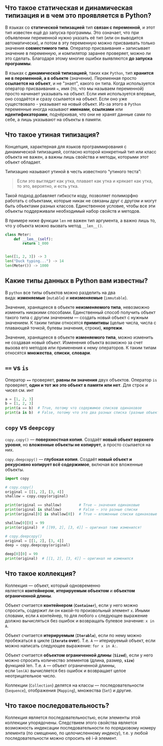## Что такое статическая и динамическая типизация и в чем это проявляется в Python?

В языках со **статической типизацией** тип **связан с переменной**, и этот тип известен ещё до запуска программы. Это означает, что при объявлении переменной нужно указать её тип (или он выводится автоматически), и потом в эту переменную можно присваивать только значения **совместимого типа**. Оператор присваивания `=` записывает значение в переменную, и компилятор заранее проверяет, можно ли это сделать. Благодаря этому многие ошибки выявляются **до запуска программы**.

В языках с **динамической типизацией**, таких как `Python`, тип **хранится не в переменной, а в объекте** (значении). Переменная просто **ссылается на объект**, и не "знает", какого он типа. Когда используется оператор присваивания `=`, имя (то, что мы называем переменной) просто начинает указывать на объект. Если имя используется впервые, оно создаётся и сразу ссылается на объект. Если оно уже существовало - указывает на новый объект. Из-за этого в `Python` переменные иногда называют **именами**, **ссылками** или **идентификаторами**, подчёркивая, что они не хранят данные сами по себе, а лишь указывают на объекты в памяти.

## Что такое утиная типизация?

Концепция, характерная для языков программирования с динамической типизацией, согласно которой конкретный тип или класс объекта не важен, а важны лишь свойства и методы, которыми этот объект обладает.

Типизацию называют утиной в честь известного “утиного теста”:

> Если это выглядит как утка, плавает как утка и крякает как утка, то это, вероятно, и есть утка.

Такой подход добавляет гибкости коду, позволяет полиморфно работать с объектами, которые никак не связаны друг с другом и могут быть объектами разных классов. Единственное условие, чтобы все эти объекты поддерживали необходимый набор свойств и методов.

В примере ниже функции `len` не важен тип аргумента, а важно лишь то, что у объекта можно вызвать метод `__len__()`.

```python
class Meter:
	def __len__(self):
		return 1_000


len([1, 2, 3]) -> 3
len("Duck typing...") -> 14
len(Meter()) -> 1000
```

## Какие типы данных в Python вам известны?

В `python` все типы объектов можно разделить на два вида: **изменяемые** (`mutable`) и **неизменяемые** (`immutable`).

Значение, хранящееся в объекте **неизменяемого типа**, невозможно изменить никакими способами. Единственный способ получить объект такого типа с другим значением — создать новый объект с нужным значением. К таким типам относятся **примитивы** (целые числа, числа с плавающей точкой, булевы значения, строки), **кортежи**.

Значение, хранящееся в объекте **изменяемого типа**, можно изменить не создавая новый объект. Изменения объекта возможно за счет вызова его методов или применения к нему операторов. К таким типам относятся **множества**, **списки**, **словари**.

## `==` vs `is`

Оператор `==` проверяет, **равны ли значения** двух объектов. Оператор `is` проверяет, **один и тот же это объект в памяти или нет**. Для строк и чисел см. инт
```python
a = [1, 2, 3]
b = [1, 2, 3]
print(a == b)  # True, потому что содержимое списков одинаковое
print(a is b)  # False, потому что это два разных списка (разные объекты в памяти)
```

## `copy` vs `deepcopy`

`copy.copy()` — **поверхностная копия**. Создаёт **новый объект верхнего уровня**, но **вложенные объекты не копирует**, а просто ссылается на них.

`copy.deepcopy()` — **глубокая копия**. Создаёт **новый объект и рекурсивно копирует всё содержимое**, включая все вложенные объекты.
```python
import copy

# copy.copy()
original = [[1, 2], [3, 4]]
shallow = copy.copy(original)

print(original == shallow)        # True — значения одинаковые
print(original is shallow)        # False — это разные списки
print(original[0] is shallow[0])  # True — вложенные списки одинаковые

shallow[0][0] = 99
print(original)  # [[99, 2], [3, 4]] — оригинал тоже изменился!

# copy.deepcopy()
original = [[1, 2], [3, 4]]
deep = copy.deepcopy(original)

deep[0][0] = 99
print(original)  # [[1, 2], [3, 4]] — оригинал не изменился
```

## Что такое коллекция?

Коллекция — объект, который одновременно является **контейнером**, **итерируемым объектом** и **объектом ограниченной длины**.

Объект считается **контейнером** (**`Container`**), если у него можно спросить, содержит ли он какой-то произвольный элемент `x`. Иными словами, если `A` контейнер, то для любого `x` следующее выражение должно вычисляться без ошибок и возвращать булевое значение: `x in A`.

Объект считается **итерируемым** (**`Iterable`**), если по нему можно пробежаться в цикле (**`iterate` over**). Т.е. `A` — итерируемый объект, если можно написать следующее выражение: `for x in A:`.

Объект считается **объектом ограниченной длины** (**`Sized`**), если у него можно спросить количество элементов (длина, размер, **`size`**) функцией len. Т.е. `A` — объект ограниченной длинны, если `len(A)` вычисляется без ошибок и возвращает целое неотрицательное число.

Коллекции (`Collection`) делятся на классы — последовательности (`Sequence`), отображения (`Mapping`), множества (`Set`) и другие.

## Что такое последовательность?

Коллекция является последовательностью, если элементы этой коллекции упорядочены. Следствием этого свойства является возможность индексации последовательности по порядковому номеру элемента (по смещению, по целочисленному индексу), т.е. у любой последовательности можно спросить её i-й элемент.
